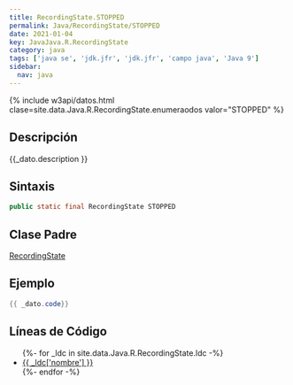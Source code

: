 ```yaml
---
title: RecordingState.STOPPED
permalink: Java/RecordingState/STOPPED
date: 2021-01-04
key: JavaJava.R.RecordingState
category: java
tags: ['java se', 'jdk.jfr', 'jdk.jfr', 'campo java', 'Java 9']
sidebar: 
  nav: java
---
```


{% include w3api/datos.html clase=site.data.Java.R.RecordingState.enumeraodos valor="STOPPED" %}

## Descripción
{{_dato.description }}

## Sintaxis
~~~java
public static final RecordingState STOPPED
~~~

## Clase Padre
[RecordingState](/Java/RecordingState/)

## Ejemplo
~~~java
{{ _dato.code}}
~~~

## Líneas de Código
<ul>
{%- for _ldc in site.data.Java.R.RecordingState.ldc -%}
   <li>
       <a href="{{_ldc['url'] }}">{{ _ldc['nombre'] }}</a>
   </li>
{%- endfor -%}
</ul>
